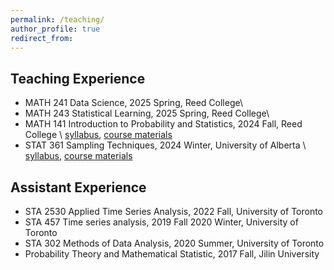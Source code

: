 ```yaml
---
permalink: /teaching/
author_profile: true
redirect_from: 
---
```


## Teaching Experience

* MATH 241 Data Science, 2025 Spring, Reed College\\
* MATH 243 Statistical Learning, 2025 Spring, Reed College\\
* MATH 141 Introduction to Probability and Statistics, 2024 Fall, Reed College \\
  [syllabus](http://yc-stats.github.io/files/Math_141_Syllabus.pdf), [course materials](https://drive.google.com/file/d/10UQg_xWUS_FZUNLASSbIwYLJXF0knrbr/view?usp=sharing)
* STAT 361 Sampling Techniques, 2024 Winter, University of Alberta \\
  [syllabus](http://yc-stats.github.io/files/2024-Winterl-STAT361-Q2-Syllabus.pdf), [course materials](https://drive.google.com/drive/folders/1besuGxOZdGBu1zw2kiazAwj6vQTVjpJa?usp=sharing)

## Assistant Experience
* STA 2530 Applied Time Series Analysis, 2022 Fall, University of Toronto
* STA 457 Time series analysis, 2019 Fall 2020 Winter, University of Toronto
* STA 302 Methods of Data Analysis, 2020 Summer, University of Toronto
* Probability Theory and Mathematical Statistic, 2017 Fall, Jilin University
